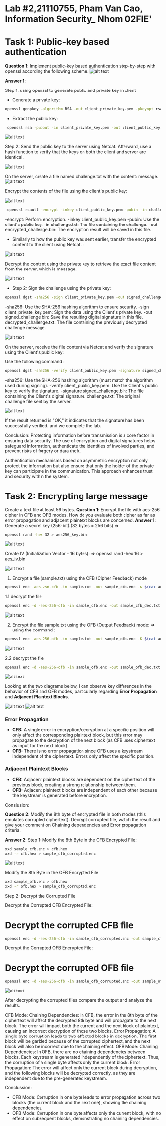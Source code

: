 # Lab #2,21110755, Pham Van Cao, Information Security_ Nhom 02FIE'

# Task 1: Public-key based authentication 
**Question 1**: 
Implement public-key based authentication step-by-step with openssl according the following scheme.
![alt text](./imgs/image-1.png)

**Answer 1**:

Step 1: using openssl to generate public and private key in client 
- Generate a private key:
```sh
openssl genpkey -algorithm RSA -out client_private_key.pem -pkeyopt rsa_keygen_bits:2048
```

- Extract the public key: 

```sh
 openssl rsa -pubout -in client_private_key.pem -out client_public_key.pem
```

![alt text](./imgs/1.png)

Step 2: Send the public key to the server using Netcat.
Afterward, use a hash function to verify that the keys on both the client and server are identical.

![alt text](./imgs/2.png)

On the server, create a file named challenge.txt with the content: message. 
![alt text](./imgs/3.png)

Encrypt the contents of the file using the client's public key: 

![alt text](./imgs/4.png)

```sh
 openssl rsautl -encrypt -inkey client_public_key.pem -pubin -in challenge.txt -out encrypted_challenge.bin
```
-encrypt: Perform encryption.
-inkey client_public_key.pem -pubin: Use the client's public key.
-in challenge.txt: The file containing the challenge.
-out encrypted_challenge.bin: The encryption result will be saved in this file.

- Similarly to how the public key was sent earlier, transfer the encrypted content to the client using Netcat. : 

![alt text](./imgs/5.png)

Decrypt the content using the private key to retrieve the exact file content from the server, which is message.

![alt text](./imgs/6.png)

* Step 2: 
Sign the challenge using the private key:
```sh
openssl dgst -sha256 -sign client_private_key.pem -out signed_challenge.bin decrypted_challenge.txt
```
-sha256: Use the SHA-256 hashing algorithm to ensure security.
-sign client_private_key.pem: Sign the data using the Client's private key.
-out signed_challenge.bin: Save the resulting digital signature in this file.
decrypted_challenge.txt: The file containing the previously decrypted challenge message.

![alt text](./imgs/7.png)

On the server, receive the file content via Netcat and verify the signature using the Client's public key:

Use the following command : 
```sh
openssl dgst -sha256 -verify client_public_key.pem -signature signed_challenge.bin challenge.txt
```
-sha256: Use the SHA-256 hashing algorithm (must match the algorithm used during signing).
-verify client_public_key.pem: Use the Client's public key to verify the signature.
-signature signed_challenge.bin: The file containing the Client's digital signature.
challenge.txt: The original challenge file sent by the server.

![alt text](./imgs/8.png)

If the result returned is "OK," it indicates that the signature has been successfully verified. and we complete the lab.

Conclusion: 
Protecting information before transmission is a core factor in ensuring data security.
The use of encryption and digital signatures helps safeguard information, authenticate the identities of involved parties, and prevent risks of forgery or data theft.

Authentication mechanisms based on asymmetric encryption not only protect the information but also ensure that only the holder of the private key can participate in the communication. This approach enhances trust and security within the system.

# Task 2: Encrypting large message 
Create a text file at least 56 bytes.
**Question 1**:
Encrypt the file with aes-256 cipher in CFB and OFB modes. How do you evaluate both cipher as far as error propagation and adjacent plaintext blocks are concerned. 
**Answer 1**:
Generate a secret key (256-bit):(32 bytes = 256 bits)
=> 
```sh
openssl rand -hex 32 > aes256_key.bin
```
![alt text](./imgs/9.png)

Create IV (Initialization Vector - 16 bytes): 
=> openssl rand -hex 16 > aes_iv.bin

![alt text](./imgs/10.png)

1. Encrypt a file (sample.txt) using the CFB (Cipher Feedback) mode
```sh
openssl enc -aes-256-cfb -in sample.txt -out sample_cfb.enc -K $(cat aes256_key.bin) -iv $(cat aes_iv.bin)
```
1.1 decrypt the file
```sh
openssl enc -d -aes-256-cfb -in sample_cfb.enc -out sample_cfb_dec.txt -K $(cat aes256_key.bin) -iv $(cat aes_iv.bin)
```
![alt text](./imgs/11.png)

2. Encrypt the file sample.txt using the OFB (Output Feedback) mode: 
=> using the command : 
```sh
openssl enc -aes-256-ofb -in sample.txt -out sample_ofb.enc -K $(cat aes256_key.bin) -iv $(cat aes_iv.bin)
```
![alt text](./imgs/12.png)

2.2 decrypt the file
```sh
openssl enc -d -aes-256-ofb -in sample_ofb.enc -out sample_ofb_dec.txt -K $(cat aes256_key.bin) -iv $(cat aes_iv.bin)
```
![alt text](./imgs/13.png)

Looking at the two diagrams below, I can observe key differences in the behavior of CFB and OFB modes, particularly regarding **Error Propagation** and **Adjacent Plaintext Blocks**.


![alt text](./imgs/14.png)
![alt text](./imgs/15.png)

### Error Propagation 

- **CFB:** A single error in encryption/decryption at a specific position will only affect the corresponding plaintext block, but this error may propagate to the decryption of the next block (as CFB uses ciphertext as input for the next block).  
- **OFB:** There is no error propagation since OFB uses a keystream independent of the ciphertext. Errors only affect the specific position.

### Adjacent Plaintext Blocks

- **CFB:** Adjacent plaintext blocks are dependent on the ciphertext of the previous block, creating a strong relationship between them.  
- **OFB:** Adjacent plaintext blocks are independent of each other because the keystream is generated before encryption.

Conslusion: 

**Question 2**:
Modify the 8th byte of encrypted file in both modes (this emulates corrupted ciphertext).
Decrypt corrupted file, watch the result and give your comment on Chaining dependencies and Error propagation criteria.


**Answer 2**:
Step 1: 
Modify the 8th Byte in the CFB Encrypted File: 
```sh
xxd sample_cfb.enc > cfb.hex
xxd -r cfb.hex > sample_cfb_corrupted.enc
```
![alt text](./imgs/16.png)

Modify the 8th Byte in the OFB Encrypted File
```sh
xxd sample_ofb.enc > ofb.hex
xxd -r ofb.hex > sample_ofb_corrupted.enc
```
Step 2: Decrypt the Corrupted File

Decrypt the Corrupted CFB Encrypted File: 
# Decrypt the corrupted CFB file
```sh
openssl enc -d -aes-256-cfb -in sample_cfb_corrupted.enc -out sample_cfb_dec.txt -K $(cat aes256_key.bin) -iv $(cat aes_iv.bin)
```
Decrypt the Corrupted OFB Encrypted File: 
# Decrypt the corrupted OFB file
```sh
openssl enc -d -aes-256-ofb -in sample_ofb_corrupted.enc -out sample_ofb_dec.txt -K $(cat aes256_key.bin) -iv $(cat aes_iv.bin)
```
![alt text](./imgs/17.png)

After decrypting the corrupted files compare the output and analyze the results.

CFB Mode:
Chaining Dependencies: In CFB, the error in the 8th byte of the ciphertext will affect the decrypted 8th byte and will propagate to the next block. The error will impact both the current and the next block of plaintext, causing an incorrect decryption of those two blocks.
Error Propagation: A single byte corruption leads to two affected blocks in decryption. The first block will be garbled because of the corrupted ciphertext, and the next block will also be incorrect due to the chaining effect.
OFB Mode:
Chaining Dependencies: In OFB, there are no chaining dependencies between blocks. Each keystream is generated independently of the ciphertext. Thus, the corruption of a single byte affects only the current block.
Error Propagation: The error will affect only the current block during decryption, and the following blocks will be decrypted correctly, as they are independent due to the pre-generated keystream. 

Conclussion:
* CFB Mode: Corruption in one byte leads to error propagation across two blocks (the current block and the next one), showing the chaining dependencies.
* OFB Mode: Corruption in one byte affects only the current block, with no effect on subsequent blocks, demonstrating no chaining dependencies.
